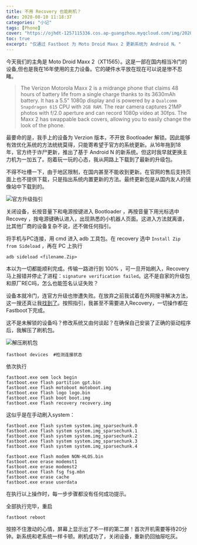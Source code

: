 ```yaml
---
title: 不用 Recovery 也能刷机？
date: 2020-08-10 11:18:37
categories: "小记"
tags: [Phone]
cover: "https://ojhdt-1257115336.cos.ap-guangzhou.myqcloud.com/img/20200810/0.jpg"
toc: true
excerpt: "仅通过 Fastboot 为 Moto Droid Maxx 2 更新系统为 Android N。"
---
```

今天我们的主角是 Moto Droid Maxx 2（XT1565）。这是一部在国内相当冷门的设备,但也是我在16年使用的主力设备。它的硬件水平放在现在可以说是惨不忍睹。

>The Verizon Motorola Maxx 2 is a midrange phone that claims 48 hours of battery life from a single charge thanks to its 3630mAh battery. It has a 5.5" 1080p display and is powered by a `Qualcomm Snapdragon 615` CPU with `2GB RAM`. The rear camera captures 21MP photos with f/2.0 aperture and can record 1080p video at 30fps. The Maxx 2 has swappable back covers, allowing you to easily change the look of the phone.


最要命的是，我手上的设备为 Verzion 版本，不开放 Bootloader 解锁。因此能够有效优化系统的方法统统莫得，只能寄希望于官方的系统更新。从16年拖到18年，官方终于诈尸更新，推出了基于 Android N 的新系统。但这时我早就更换主力机为一加五了。抱着玩一玩的心态，我从网路上下载到了最新的升级包。


不得不吐槽一下，由于地区限制，在国内甚至不能收到更新。在官网的售后支持页面上也不提供下载，只是指出系统内置更新的方法。最终更新包是从国内友人的镜像站中下载到的。

![官方升级指引](https://ojhdt-1257115336.cos.ap-guangzhou.myqcloud.com/img/20200810/2.png)

关闭设备，长按音量下和电源按键进入 Bootloader ，再按音量下用光标选中 Recovey ，按电源键确认进入，出现熟悉的小机器人页面。这进入方法就离谱，比其他厂商的设备复杂不说，还不做任何指引。

将手机与PC连接，用 cmd 进入 adb 工具包。在 recovery 选中 `Install Zip from Sideload` ，再在 PC 上执行

```
adb sideload <filename.Zip>
```

本以为一切都能顺利完成。传输一路进行到 100% ，可一旦开始刷入，Recovery马上报错并停止了进程：`signature verification failed`。这不是自家的升级包和原厂REC吗，怎么也能签名认证失败？

设备本就冷门，连官方升级也惨遭失败。在放弃之前我试着在外网搜寻解决方法，这一搜还真让我[找到了](https://www.hardreset.info/devices/motorola/motorola-droid-maxx-2-xt1565/faq/firmware-flash/?nsukey=O1iMIbzwaORArgmlTMcTBeXq7t2Ni9LocZ8TCsxx92LtMkIHTYrfKmhfndli%2FekQlQGR29%2BqD09CKcWuwQW9vCJ%2FT7bds7GbzUBZlaDE51308OoGvCv5f08zK%2FKp%2Brmuwb7abb5GL%2Bh6KigS5tecT3NnEJ4oCC%2B50PpfnX7rxj8B5Pm64QFKSge7G6DFzP3EKfjtIykMhMU1sqv0sNND4w%3D%3D)。按照指引，我甚至不需要进入Recovery，一切操作都在Fastboot下完成。

这不是未解锁的设备吗？修改系统又由何谈起？在确保自己安装了正确的驱动程序后，我解压了刷机包。

![解压刷机包](https://ojhdt-1257115336.cos.ap-guangzhou.myqcloud.com/img/20200810/1.png)

```
fastboot devices  #检测连接状态
```
依次执行
```
fastboot.exe oem lock begin
fastboot.exe flash partition gpt.bin
fastboot.exe flash motoboot motoboot.img
fastboot.exe flash logo logo.bin
fastboot.exe flash boot boot.img
fastboot.exe flash recovery recovery.img
```
这似乎是在手动刷入system：
```
fastboot.exe flash system system.img_sparsechunk.0
fastboot.exe flash system system.img_sparsechunk.1
fastboot.exe flash system system.img_sparsechunk.2
fastboot.exe flash system system.img_sparsechunk.3
fastboot.exe flash system system.img_sparsechunk.4
```

```
fastboot.exe flash modem NON-HLOS.bin
fastboot.exe erase modemst1 
fastboot.exe erase modemst2 
fastboot.exe flash fsg fsg.mbn
fastboot.exe erase cache 
fastboot.exe erase userdata
```
在执行以上操作时，每一步步骤都没有任何成功提示。

全部执行完毕，重启
```
fastboot reboot
```
按捺不住激动的心情，屏幕上显示出了不一样的第二屏！首次开机需要等待20分钟。新系统和老系统一样卡顿。刷机成功了，关闭设备，重新扔回抽屉吃灰。